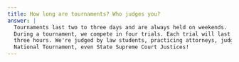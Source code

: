 ```yaml
---
title: How long are tournaments? Who judges you?
answer: | 
  Tournaments last two to three days and are always held on weekends.
  During a tournament, we compete in four trials. Each trial will last between two and 
  three hours. We're judged by law students, practicing attorneys, judges, and, at the 
  National Tournament, even State Supreme Court Justices!
---
```

